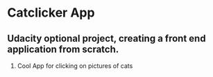 # Catclicker App

## Udacity optional project, creating a front end application from scratch.

1. Cool App for clicking on pictures of cats